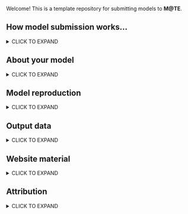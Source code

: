 Welcome! This is a template repository for submitting models to **M@TE**. 

How model submission works...
-----

<details><summary>CLICK TO EXPAND</summary>
<p>


* __fork this template__ and rename using this convention: `creatorname_year_keyword` (e.g. `corcho_2022_collision`)
* populate this document (`Readme.md`) with as much information as you can
* information/files related to __model reproduction__ is recorded in `model_reproduction`
* files to display your model on <https://www.mate.science> are submitted in `website_files`
* submit a pull request to merge this model into M@TE

> **Note**
> We are here to help with this process. TThe Wiki provides further information. 
> Alternatively, create a Github Issue if you have problems or questions. 

  
</p>
</details>

About your model
-----

<details><summary>CLICK TO EXPAND</summary>
<p>

**Title**

_A brief title for your model_

**Abstract**

_An abstract for your model (preferrably plain language)_

**Keywords** 

* _keyword(s) 1
* _keyword(s) 2_

**Field of research (FOR)**

* _FOR 1_
* _FOR 2_

FORs lookup: <https://vocabs.ardc.edu.au/viewById/316>

**Model  Type Tags**

- [ ] published study
- [ ] commmunity benchmark
- [ ] reproduction of published model
- [ ] Dataless model (data have vanished, needs rebuilding)


</p>
</details>


Model reproduction
-----

<details><summary>CLICK TO EXPAND</summary>
<p>

- [ ] we are submitting model input files
- [ ] we are submitting model postprocessing files
- [ ] we are submitting software container

Please add files and additional information in the `model_reproduction` folder

</p>
</details>




Output data
-----

<details><summary>CLICK TO EXPAND</summary>
<p>

> **Note**
> If the following box is ticked, the M@TE team will contact you with details for uploading data.

- [ ] we are submitting model output data


**Local NCI file path**



**DOI (NCI Internal Field)**


</p>
</details>


Website material
-----

<details><summary>CLICK TO EXPAND</summary>
<p>

Please add files and additional information in the `model_reproduction` folder, and describe these using the following table:



</p>
</details>



Attribution
-----
<details><summary>CLICK TO EXPAND</summary>
<p>

**Associated publication**
Please add bib entries for any associated publication to `CITATIONS.bib`

> **Note**
> A bib entry is simple a block o plain text, you can get cipt this from the `cite` tool in Google Scholar, or from many journal webpages 

**Funder(s)**

**Author(s)**

**Licence**

We encourage model creators to issue a single licence that will cover all material sumbitted to M@TE.

We recommend a creative commons license, and you can use the following website to choose from a range of options <Chttps://creativecommons.org/choose/>

<a rel="license" href="http://creativecommons.org/licenses/by/4.0/"><img alt="Creative Commons License" style="border-width:0" src="https://i.creativecommons.org/l/by/4.0/88x31.png" /></a><br />This work is licensed under a <a rel="license" href="http://creativecommons.org/licenses/by/4.0/">Creative Commons Attribution 4.0 International License</a>.

</p>
</details>






